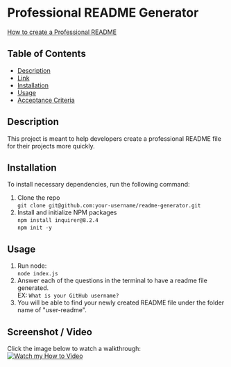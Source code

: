 # Professional README Generator

[How to create a Professional README](https://coding-boot-camp.github.io/full-stack/github/professional-readme-guide)

## Table of Contents
- [Description](#description)
- [Link](#link)
- [Installation](#installation)
- [Usage](#usage)
- [Acceptance Criteria](#acceptance-criteria)

## Description
This project is meant to help developers create a professional README file for their projects more quickly.

## Installation
To install necessary dependencies, run the following command:  
   1. Clone the repo  
    ```git clone git@github.com:your-username/readme-generator.git```
  2. Install and initialize NPM packages  
    ```npm install inquirer@8.2.4```  
    ```npm init -y```

## Usage
1. Run node:  
   ```node index.js```
2. Answer each of the questions in the terminal to have a readme file generated.  
   EX: ```What is your GitHub username?```
3. You will be able to find your newly created README file under the folder name of "user-readme".

## Screenshot / Video
Click the image below to watch a walkthrough:  
[![Watch my How to Video](./screenshot.png)](https://watch.screencastify.com/v/wWFU9PLmhhqLwQ0WYrM4)